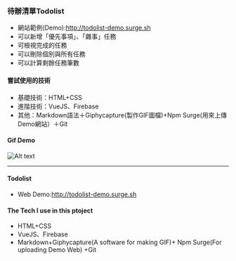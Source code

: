 
### 待辦清單Todolist

* 網站範例(Demo):http://todolist-demo.surge.sh
* 可以新增「優先事項」、「雜事」任務
* 可檢視完成的任務
* 可以刪除個別與所有任務
* 可以計算剩餘任務筆數


#### 嘗試使用的技術

* 基礎技術：HTML+CSS
* 進階技術：VueJS、Firebase
* 其他：Markdown語法＋Giphycapture(製作GIF圖檔)+Npm Surge(用來上傳Demo網站）＋Git

#### Gif Demo

![Alt text](https://media.giphy.com/media/RcS486ouJJ1FeHmarw/giphy.gif)




------

#### Todolist

* Web Demo:http://todolist-demo.surge.sh

#### The Tech I use in this ptoject

* HTML+CSS
* VueJS、Firebase
* Markdown+Giphycapture(A software for making GIF)+ Npm Surge(For uploading Demo Web) +Git